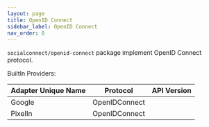 ```yaml
---
layout: page
title: OpenID Connect
sidebar_label: OpenID Connect
nav_order: 8
---
```


`socialconnect/openid-connect` package implement OpenID Connect protocol.

BuiltIn Providers:

| Adapter Unique Name             | Protocol         | API Version  |
|---------------------------------|------------------|--------------|
| Google                          | OpenIDConnect    |              |
| PixelIn                         | OpenIDConnect    |              |
